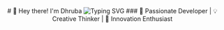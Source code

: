 <div align="center">
     # 👋 Hey there! I'm Dhruba
     <img src="https://readme-typing-svg.herokuapp.com?font=Fira+Code&size=30&duration=3000&pause=1000&color=36
     BCF7&width=600&lines=Full+Stack+Developer;UI%2FUX+Enthusiast;Problem+Solver;Always+Learning!" alt="Typing 
     SVG" />
     ### 🚀 Passionate Developer | 💡 Creative Thinker | 🌟 Innovation Enthusiast
     </div>
